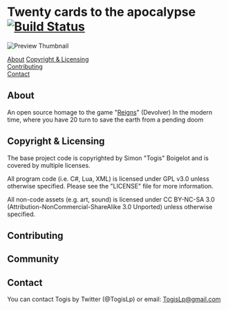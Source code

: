 # Twenty cards to the apocalypse [![Build Status](https://travis-ci.org/sboigelot/TwentyCardsToTheApocalypse.svg)](https://travis-ci.org/sboigelot/TwentyCardsToTheApocalypse)

![Preview Thumbnail](http://i.imgur.com/dV0KL0N.png)

[About](#about)
[Copyright & Licensing](#copyright--licensing)  
[Contributing](#contributing)  
[Contact](#contact) 

## About  

An open source homage to the game "[Reigns](http://www.devolverdigital.com/games/view/reigns)" (Devolver) 
In the modern time, where you have 20 turn to save the earth from a pending doom

## Copyright & Licensing

The base project code is copyrighted by Simon "Togis" Boigelot and
is covered by multiple licenses.

All program code (i.e. C#, Lua, XML) is licensed under GPL v3.0 unless otherwise
specified.  Please see the "LICENSE" file for more information.

All non-code assets (e.g. art, sound) is licensed under CC BY-NC-SA 3.0
(Attribution-NonCommercial-ShareAlike 3.0 Unported) unless otherwise specified.

## Contributing

## Community

## Contact

You can contact Togis by Twitter (@TogisLp) or email:
    TogisLp@gmail.com

